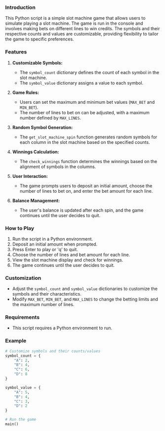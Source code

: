 ### Introduction

This Python script is a simple slot machine game that allows users to simulate playing a slot machine. The game is run in the console and involves making bets on different lines to win credits. The symbols and their respective counts and values are customizable, providing flexibility to tailor the game to specific preferences.

### Features

1. **Customizable Symbols:**

   - The `symbol_count` dictionary defines the count of each symbol in the slot machine.
   - The `symbol_value` dictionary assigns a value to each symbol.

2. **Game Rules:**

   - Users can set the maximum and minimum bet values (`MAX_BET` and `MIN_BET`).
   - The number of lines to bet on can be adjusted, with a maximum number defined by `MAX_LINES`.

3. **Random Symbol Generation:**

   - The `get_slot_machine_spin` function generates random symbols for each column in the slot machine based on the specified counts.

4. **Winnings Calculation:**

   - The `check_winnings` function determines the winnings based on the alignment of symbols in the columns.

5. **User Interaction:**

   - The game prompts users to deposit an initial amount, choose the number of lines to bet on, and enter the bet amount for each line.

6. **Balance Management:**
   - The user's balance is updated after each spin, and the game continues until the user decides to quit.

### How to Play

1. Run the script in a Python environment.
2. Deposit an initial amount when prompted.
3. Press Enter to play or 'q' to quit.
4. Choose the number of lines and bet amount for each line.
5. View the slot machine display and check for winnings.
6. The game continues until the user decides to quit.

### Customization

- Adjust the `symbol_count` and `symbol_value` dictionaries to customize the symbols and their characteristics.
- Modify `MAX_BET`, `MIN_BET`, and `MAX_LINES` to change the betting limits and the maximum number of lines.

### Requirements

- This script requires a Python environment to run.

### Example

```python
# Customize symbols and their counts/values
symbol_count = {
    "A": 2,
    "B": 4,
    "C": 6,
    "D": 8
}

symbol_value = {
    "A": 5,
    "B": 4,
    "C": 3,
    "D": 2
}

# Run the game
main()
```
